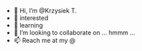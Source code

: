 - 👋 Hi, I’m @Krzysiek T.
- 👀 interested
- 🌱 learning
- 💞️ I’m looking to collaborate on ... hmmm ...
- 📫 Reach me at my @

<!---
KrzysiekTe/KrzysiekTe is a ✨ special ✨ repository because its `README.md` (this file) appears on your GitHub profile.
You can click the Preview link to take a look at your changes.
--->
